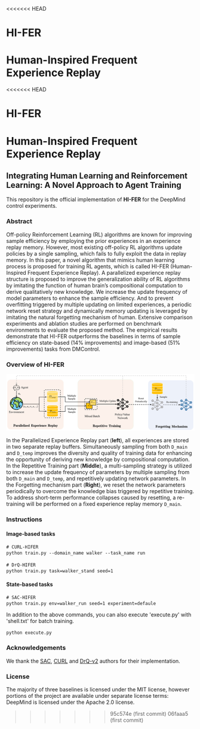 <<<<<<< HEAD
# HI-FER
Human-Inspired Frequent Experience Replay
=======
<<<<<<< HEAD
# HI-FER
Human-Inspired Frequent Experience Replay
=======
## Integrating Human Learning and Reinforcement Learning: A Novel Approach to Agent Training

This repository is the official implementation of **HI-FER** for the DeepMind control experiments.

### Abstract

Off-policy Reinforcement Learning (RL) algorithms are known for improving sample efficiency by employing the prior experiences in an experience replay memory. However, most existing off-policy RL algorithms update policies by a single sampling, which fails to fully exploit the data in replay memory. In this paper, a novel algorithm that mimics human learning process is proposed for training RL agents, which is called HI-FER (Human-Inspired Frequent Experience Replay). A parallelized experience replay structure is proposed to improve the generalization ability of RL algorithms by imitating the function of human brain’s compositional computation to derive qualitatively new knowledge. We increase the update frequency of model parameters to enhance the sample efficiency. And to prevent overfitting triggered by multiple updating on limited experiences, a periodic network reset strategy and dynamically memory updating is leveraged by imitating the natural forgetting mechanism of human. Extensive comparison experiments and ablation studies are performed on benchmark environments to evaluate the proposed method. The empirical results demonstrate that HI-FER outperforms the baselines in terms of sample efficiency on state-based (14% improvements) and image-based (51% improvements) tasks from DMControl.

### Overview of HI-FER

![](overview.jpg)

In the Parallelized Experience Replay part (**left**), all experiences are stored in two separate replay buffers. Simultaneously sampling from both `D_main` and `D_temp` improves the diversity and quality of training data for enhancing the opportunity of deriving new knowledge by compositional computation. In the Repetitive Training part (**Middle**), a multi-sampling strategy is utilized to increase the update frequency of parameters by multiple sampling from both `D_main` and `D_temp`, and repetitively updating network parameters. In the Forgetting mechanism part (**Right**), we reset the network parameters periodically to overcome the knowledge bias triggered by repetitive training. To address short-term performance collapses caused by resetting, a re-training will be performed on a fixed experience replay memory `D_main`. 

### Instructions

#### Image-based tasks

```
# CURL-HIFER
python train.py --domain_name walker --task_name run

# DrQ-HIFER
python train.py task=walker_stand seed=1
```

#### State-based tasks

```
# SAC-HIFER
python train.py env=walker_run seed=1 experiment=defaule
```

In addition to the above commands, you can also execute 'execute.py' with 'shell.txt' for batch training.

```
python execute.py
```

### Acknowledgements

We thank the  [SAC](https://github.com/denisyarats/pytorch_sac), [CURL](https://mishalaskin.github.io/curl/) and [DrQ-v2](https://github.com/facebookresearch/drqv2) authors for their implementation.

### License

The majority of three baselines is licensed under the MIT license, however portions of the project are available under separate license terms: DeepMind is licensed under the Apache 2.0 license.
>>>>>>> 95c574e (first commit)
>>>>>>> 06faaa5 (first commit)
